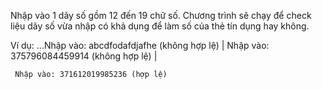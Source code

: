 Nhập vào 1 dãy số gồm 12 đến 19 chữ số. Chương trình sẽ chạy để check liệu dãy số vừa nhập có khả dụng để làm số của thẻ tín dụng hay không.

Ví dụ:
  ...Nhập vào: abcdfodafdjafhe (không hợp lệ) |
     Nhập vào: 375796084459914 (không hợp lệ) |

     Nhập vào: 371612019985236 (hợp lệ)
